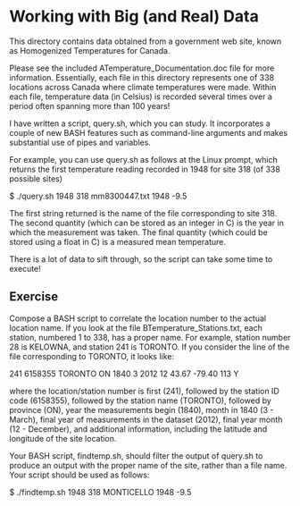 # Working with Big (and Real) Data

This directory contains data obtained from a government web site, known as Homogenized Temperatures for Canada.

Please see the included ATemperature_Documentation.doc file for more information. Essentially, each file in this directory
represents one of 338 locations across Canada where climate temperatures were made. Within each file, temperature data (in Celsius) is recorded several times over a period often spanning more than 100 years!

I have written a script, query.sh, which you can study. It incorporates a couple of new BASH features such as command-line arguments and makes substantial use of pipes and variables.

For example, you can use query.sh as follows at the Linux prompt, which returns the first temperature reading recorded in 1948 for site 318 (of 338 possible sites)

$ ./query.sh 1948 318
mm8300447.txt
1948
-9.5

The first string returned is the name of the file corresponding to site 318. The second quantity (which can be stored as an integer in C) is the year in which the measurement was taken. The final quantity (which could be stored using a float in C) is a measured mean temperature.

There is a lot of data to sift through, so the script can take some time to execute!

## Exercise
Compose a BASH script to correlate the location number to the actual location name. If you look at the file BTemperature_Stations.txt, each station, numbered 1 to 338, has a proper name. For example, station number 28 is KELOWNA, and station 241 is TORONTO. If you consider the line of the file corresponding to TORONTO, it looks like:

241 6158355 TORONTO           ON  1840  3  2012 12      43.67    -79.40     113       Y

where the location/station number is first (241), followed by the station ID code (6158355), followed by the station name (TORONTO), followed by province (ON), year the measurements begin (1840), month in 1840 (3 - March), final year of measurements in the dataset (2012), final year month (12 - December), and additional information, including the latitude and longitude of the site location.

Your BASH script, findtemp.sh, should filter the output of query.sh to produce an output with the proper name of the site, rather than a file name. Your script should be used as follows:

$ ./findtemp.sh 1948 318
MONTICELLO
1948
-9.5




